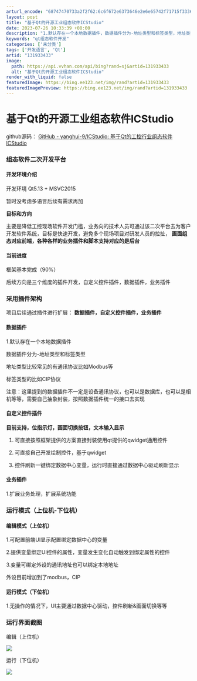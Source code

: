 ```yaml
---
arturl_encode: "68747470733a2f2f62:6c6f672e6373646e2e6e65742f71715f33363830383531332f:61727469636c652f64657461696c732f313331393333343333"
layout: post
title: "基于Qt的开源工业组态软件ICStudio"
date: 2023-07-26 10:33:39 +08:00
description: "1.默认存在一个本地数据插件，数据插件分为-地址类型和标签类型，地址类型比较常见          "
keywords: "qt组态软件开发"
categories: ['未分类']
tags: ['开发语言', 'Qt']
artid: "131933433"
image:
  path: https://api.vvhan.com/api/bing?rand=sj&artid=131933433
  alt: "基于Qt的开源工业组态软件ICStudio"
render_with_liquid: false
featuredImage: https://bing.ee123.net/img/rand?artid=131933433
featuredImagePreview: https://bing.ee123.net/img/rand?artid=131933433
---
```


# 基于Qt的开源工业组态软件ICStudio

github源码：
[GitHub - yanghui-9/ICStudio: 基于Qt的工控行业组态软件ICStudio](https://github.com/yanghui-9/ICStudio "GitHub - yanghui-9/ICStudio: 基于Qt的工控行业组态软件ICStudio")

### **组态软件二次开发平台**

#### 开发环境介绍

开发环境 Qt5.13 + MSVC2015

暂时没考虑多语言后续有需求再加

**目标和方向**

主要是降低工控现场软件开发门槛，业务向的技术人员可通过该二次平台去为客户开发软件系统，目标是快速开发，避免多个现场项目对研发人员的拉扯，
**画面组态对应前端，各种各样的业务插件和脚本支持对应的是后台**

#### **当前进度**

框架基本完成（90%）

后续方向是三个维度的插件开发，自定义控件插件，数据插件，业务插件

### **采用插件架构**

项目后续通过插件进行扩展：
**数据插件，自定义控件插件，业务插件**

#### **数据插件**

1.默认存在一个本地数据插件

数据插件分为-地址类型和标签类型

地址类型比较常见的有通讯协议比如Modbus等

标签类型的比如CIP协议

注意：这里提到的数据插件不一定是设备通讯协议，也可以是数据库，也可以是相机等等，需要自己抽象封装，按照数据插件统一的接口去实现

#### **自定义控件插件**

**目前支持，位指示灯，画面切换按钮，文本输入显示**

1. 可直接按照框架提供的方案直接封装使用qt提供的qwidget通用控件
  
2. 可直接自己开发绘制控件，基于qwidget
  
3. 控件刷新一键绑定数据中心变量，运行时直接通过数据中心驱动刷新显示

#### **业务插件**

1.扩展业务处理，扩展系统功能

### 运行模式（上位机-下位机）

#### 编辑模式（上位机）

1.可配置前端UI显示配置绑定数据中心的变量
  
2.提供变量绑定UI控件的属性，变量发生变化自动触发到绑定属性的控件
  
3.变量可绑定外设的通讯地址也可以绑定本地地址
  
外设目前增加到了modbus，CIP

#### 运行模式（下位机）

1.无操作的情况下，UI主要通过数据中心驱动，控件刷新&画面切换等等

### 运行界面截图

编辑（上位机）

![](https://i-blog.csdnimg.cn/blog_migrate/73b2fddc30f5c07585d968fc37d037ef.jpeg)

运行（下位机）

![](https://i-blog.csdnimg.cn/blog_migrate/1c6af94052b4cfcebc948a5e888ef7b7.png)